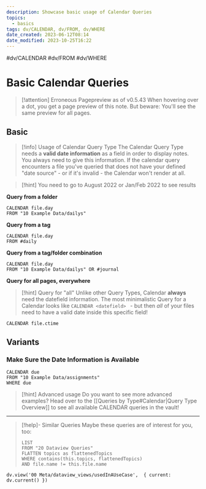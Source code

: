 ```yaml
---
description: Showcase basic usage of Calendar Queries
topics:
  - basics
tags: dv/CALENDAR, dv/FROM, dv/WHERE
date_created: 2023-06-12T08:14
date_modified: 2023-10-25T16:22
---
```


 #dv/CALENDAR #dv/FROM #dv/WHERE

# Basic Calendar Queries

> [!attention] Erroneous Pagepreview as of v0.5.43
> When hovering over a dot, you get a page preview of this note. But beware: You'll see the same preview for all pages.

## Basic

> [!info] Usage of Calendar Query Type
> The Calendar Query Type needs a **valid date information** as a field in order to display notes. You always need to give this information. If the calendar query encounters a file you've queried that does not have your defined "date source" - or if it's invalid - the Calendar won't render at all.

> [!hint] You need to go to August 2022 or Jan/Feb 2022 to see results

**Query from a folder**

```dataview
CALENDAR file.day
FROM "10 Example Data/dailys"
```

**Query from a tag**

```dataview
CALENDAR file.day
FROM #daily
```

**Query from a tag/folder combination**

```dataview
CALENDAR file.day
FROM "10 Example Data/dailys" OR #journal
```

**Query for all pages, everywhere**

> [!hint] Query for "all"
> Unlike other Query Types, Calendar **always** need the datefield information. The most minimalistic Query for a Calendar looks like `CALENDAR <datefield> ` - but then *all* of your files need to have a valid date inside this specific field!

```dataview
CALENDAR file.ctime
```

## Variants

### Make Sure the Date Information is Available

```dataview
CALENDAR due
FROM "10 Example Data/assignments"
WHERE due
```

> [!hint] Advanced usage
> Do you want to see more advanced examples? Head over to the [[Queries by Type#Calendar|Query Type Overview]] to see all available CALENDAR queries in the vault!

---

<!-- === end of query page ===  -->

> [!help]- Similar Queries
> Maybe these queries are of interest for you, too:
>
> ```dataview
> LIST
> FROM "20 Dataview Queries"
> FLATTEN topics as flattenedTopics
> WHERE contains(this.topics, flattenedTopics)
> AND file.name != this.file.name
> ```

```dataviewjs
dv.view('00 Meta/dataview_views/usedInAUseCase',  { current: dv.current() })
```
